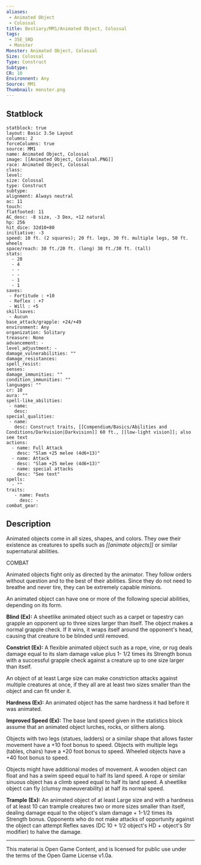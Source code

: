 ```yaml
---
aliases:
 - Animated Object
 - Colossal
title: Bestiary/MM1/Animated Object, Colossal
tags: 
 - 35E_SRD
 - Monster
Monster: Animated Object, Colossal
Size: Colossal
Type: Construct
Subtype: 
CR: 10
Environnent: Any
Source: MM1
Thumbnail: monster.png
---
```


## Statblock

```statblock
statblock: true
layout: Basic 3.5e Layout
columns: 2
forceColumns: true
source: MM1 
name: Animated Object, Colossal
image: [[Animated Object, Colossal.PNG]]
race: Animated Object, Colossal
class: 
level: 
size: Colossal
type: Construct
subtype: 
alignment: Always neutral
ac: 11
touch: 
flatfooted: 11
AC_desc: -8 size, -3 Dex, +12 natural
hp: 256
hit_dice: 32d10+80
initiative: -3
speed: 10 ft. (2 squares); 20 ft. legs, 30 ft. multiple legs, 50 ft. wheels
space/reach: 30 ft./20 ft. (long) 30 ft./30 ft. (tall)
stats:
  - 28
  - 4
  - -
  - -
  - 1
  - 1
saves:
 - Fortitude : +10
 - Reflex : +7
 - Will : +5
skillsaves:
 - Aucun
base_attack/grapple: +24/+49
environment: Any
organization: Solitary
treasure: None
advancement: -
level_adjustment: -
damage_vulnerabilities: ""
damage_resistances: 
spell_resist: 
senses: 
damage_immunities: ""
condition_immunities: ""
languages: ""
cr: 10
aura: ""
spell-like_abilities:
 - name: 
   desc: 
special_qualities:
 - name:
   desc: Construct traits, [[Compendium/Basics/Abilities and Conditions/Darkvision|Darkvision]] 60 ft., [[low-light vision]]; also see text
actions:
  - name: Full Attack
    desc: "Slam +25 melee (4d6+13)"
  - name: Attack
    desc: "Slam +25 melee (4d6+13)"
  - name: special attacks
    desc: "See text"
spells:
  - ""
traits:
   - name: Feats
     desc: -
combat_gear:  
```

## Description



Animated objects come in all sizes, shapes, and colors. They owe their existence as creatures to spells such as *[[animate objects]]* or similar supernatural abilities.

COMBAT

Animated objects fight only as directed by the animator. They follow orders without question and to the best of their abilities. Since they do not need to breathe and never tire, they can be extremely capable minions.

An animated object can have one or more of the following special abilities, depending on its form.


**Blind (Ex):** A sheetlike animated object such as a carpet or tapestry can grapple an opponent up to three sizes larger than itself. The object makes a normal grapple check. If it wins, it wraps itself around the opponent's head, causing that creature to be blinded until removed.


**Constrict (Ex):** A flexible animated object such as a rope, vine, or rug deals damage equal to its slam damage value plus 1- 1/2 times its Strength bonus with a successful grapple check against a creature up to one size larger than itself.

An object of at least Large size can make constriction attacks against multiple creatures at once, if they all are at least two sizes smaller than the object and can fit under it.


**Hardness (Ex):** An animated object has the same hardness it had before it was animated.


**Improved Speed (Ex):** The base land speed given in the statistics block assume that an animated object lurches, rocks, or slithers along.

Objects with two legs (statues, ladders) or a similar shape that allows faster movement have a +10 foot bonus to speed. Objects with multiple legs (tables, chairs) have a +20 foot bonus to speed. Wheeled objects have a +40 foot bonus to speed.

Objects might have additional modes of movement. A wooden object can float and has a swim speed equal to half its land speed. A rope or similar sinuous object has a climb speed equal to half its land speed. A sheetlike object can fly (clumsy maneuverability) at half its normal speed.


 **Trample (Ex):** An animated object of at least Large size and with a hardness of at least 10 can trample creatures two or more sizes smaller than itself, dealing damage equal to the object's slam damage + 1-1/2 times its Strength bonus. Opponents who do not make attacks of opportunity against the object can attempt Reflex saves (DC 10 + 1/2 object's HD + object's Str modifier) to halve the damage.

---

This material is Open Game Content, and is licensed for public use under the terms of the Open Game License v1.0a.
